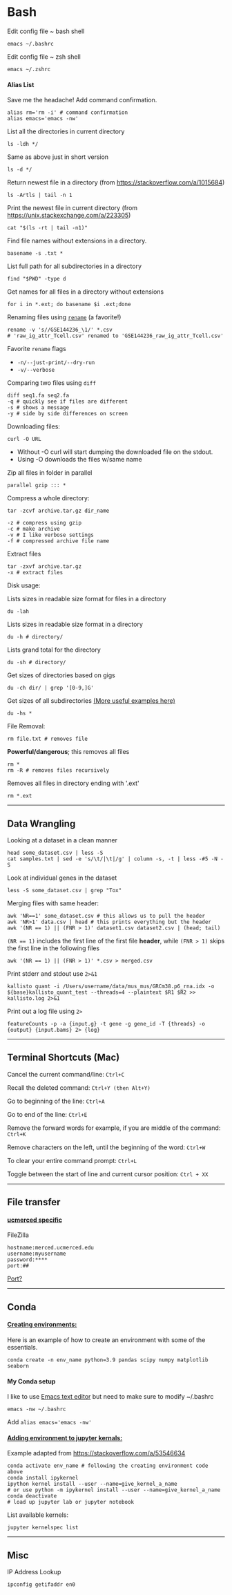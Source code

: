 # Bash

Edit config file ~ bash shell

    emacs ~/.bashrc
    
Edit config file ~ zsh shell    

    emacs ~/.zshrc

#### Alias List

Save me the headache! Add command confirmation.

    alias rm='rm -i' # command confirmation
    alias emacs='emacs -nw'

List all the directories in current directory

    ls -ldh */

Same as above just in short version

    ls -d */
    
Return newest file in a directory (from https://stackoverflow.com/a/1015684)

    ls -Artls | tail -n 1

Print the newest file in current directory (from https://unix.stackexchange.com/a/223305)

	cat "$(ls -rt | tail -n1)"


Find file names without extensions in a directory. 

    basename -s .txt *

List full path for all subdirectories in a directory

	find "$PWD" -type d

Get names for all files in a directory without extensions

    for i in *.ext; do basename $i .ext;done 



Renaming files using [`rename`](https://anaconda.org/bioconda/rename) (a favorite!)

	rename -v 's//GSE144236_\1/' *.csv
	# 'raw_ig_attr_Tcell.csv' renamed to 'GSE144236_raw_ig_attr_Tcell.csv'

Favorite `rename` flags

- `-n/--just-print/--dry-run`
- `-v/--verbose`


Comparing two files using `diff`
	
	diff seq1.fa seq2.fa
	-q # quickly see if files are different
	-s # shows a message
	-y # side by side differences on screen

Downloading files:

    curl -O URL
    
- Without -O curl will start dumping the downloaded file on the stdout. 
- Using -O downloads the files w/same name

Zip all files in folder in parallel

    parallel gzip ::: *


Compress a whole directory:

    tar -zcvf archive.tar.gz dir_name

	-z # compress using gzip
	-c # make archive
	-v # I like verbose settings
	-f # compressed archive file name

Extract files 

    tar -zxvf archive.tar.gz
	-x # extract files

Disk usage:

Lists sizes in readable size format for files in a directory

    du -lah

Lists sizes in readable size format in a directory

    du -h # directory/

Lists grand total for the directory

    du -sh # directory/

Get sizes of directories based on gigs

    du -ch dir/ | grep '[0-9,]G'


Get sizes of all subdirectories [(More useful examples here)](https://spapas.github.io/2018/11/12/du-disk-usage/)

    du -hs *


File Removal:

    rm file.txt # removes file

**Powerful/dangerous**; this removes all files
    
    rm *
    rm -R # removes files recursively 

Removes all files in directory ending with '.ext'

    rm *.ext

---
## Data Wrangling

Looking at a dataset in a clean manner

    head some_dataset.csv | less -S
    cat samples.txt | sed -e 's/\t/|\t|/g' | column -s, -t | less -#5 -N -S

Look at individual genes in the dataset

    less -S some_dataset.csv | grep "Tox"


Merging files with same header:

    awk 'NR==1' some_dataset.csv # this allows us to pull the header
    awk 'NR>1' data.csv | head # this prints everything but the header
    awk '(NR == 1) || (FNR > 1)' dataset1.csv dataset2.csv | (head; tail)

`(NR == 1)` includes the first line of the first file **header**, while `(FNR > 1)` skips the first line in the following files

    awk '(NR == 1) || (FNR > 1)' *.csv > merged.csv

Print stderr and stdout use `2>&1`

	kallisto quant -i /Users/username/data/mus_mus/GRCm38.p6_rna.idx -o ${base}kallisto_quant_test --threads=4 --plaintext $R1 $R2 >> kallisto.log 2>&1

Print out a log file using `2>`

	featureCounts -p -a {input.g} -t gene -g gene_id -T {threads} -o {output} {input.bams} 2> {log}

---
## Terminal Shortcuts (Mac)

Cancel the current command/line: `Ctrl+C`

Recall the deleted command: `Ctrl+Y (then Alt+Y)`

Go to beginning of the line: `Ctrl+A`

Go to end of the line: `Ctrl+E`

Remove the forward words for example, if you are middle of the command: `Ctrl+K`

Remove characters on the left, until the beginning of the word: `Ctrl+W`

To clear your entire command prompt: `Ctrl+L`

Toggle between the start of line and current cursor position: `Ctrl + XX`



---
## File transfer

#### [ucmerced specific](https://github.com/ucmerced/merced-cluster/wiki/Transferring-Files)


FileZilla

    hostname:merced.ucmerced.edu
    username:myusername
    password:****
    port:##

[Port?](https://serverfault.com/questions/74176/what-port-does-sftp-use/167872)


---
## Conda

#### [Creating environments:](https://conda.io/projects/conda/en/latest/user-guide/tasks/manage-environments.html#creating-an-environment-with-commands)

Here is an example of how to create an environment with some of the essentials.


    conda create -n env_name python=3.9 pandas scipy numpy matplotlib seaborn

#### My Conda setup

I like to use [Emacs text editor](https://anaconda.org/conda-forge/emacs) but need to make sure to modify ~/.bashrc

	emacs -nw ~/.bashrc
Add `alias emacs='emacs -nw'`

#### [Adding environment to jupyter kernals:](https://stackoverflow.com/a/53546634)

Example adapted from https://stackoverflow.com/a/53546634

    conda activate env_name # following the creating environment code above
    conda install ipykernel
    ipython kernel install --user --name=give_kernel_a_name
    # or use python -m ipykernel install --user --name=give_kernel_a_name
    conda deactivate
    # load up jupyter lab or jupyter notebook     


List available kernels:

`jupyter kernelspec list`

---
## Misc

IP Address Lookup

    ipconfig getifaddr en0

